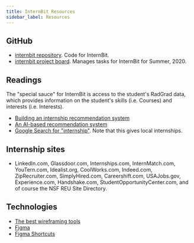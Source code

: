 ```yaml
---
title: InternBit Resources
sidebar_label: Resources
---
```


## GitHub

  * [internbit repository](https://github.com/radgrad/internbit). Code for InternBit.
  * [internbit project board](https://github.com/radgrad/internbit/projects/1). Manages tasks for InternBit for Summer, 2020.

## Readings

The "special sauce" for InternBit is access to the student's RadGrad data, which provides information on the student's skills (i.e. Courses) and interests (i.e. Interests).

  * [Building an internship recommendation system](https://medium.com/@ishannangia/building-an-internship-recommendation-system-i-introduction-8ab428131483)
  * [An AI-based recommendation system](https://techxplore.com/news/2019-03-ai-based-internship-placements.html)
  * [Google Search for "internship"](https://www.google.com/search?q=internship). Note that this gives local internships.

## Internship sites

  * LinkedIn.com, Glassdoor.com, Internships.com, InternMatch.com, YouTern.com, Idealist.org, CoolWorks.com, Indeed.com, ZipRecruiter.com, SimplyHired.com, Careershift.com, USAJobs.gov, Experience.com, Handshake.com, StudentOpportunityCenter.com, and of course the NSF REU Site Directory.

## Technologies
  * [The best wireframing tools](https://www.integromat.com/en/blog/best-wireframing-tools/)
  * [Figma](https://www.figma.com/)
  * [Figma Shortcuts](https://www.figmacrush.com/figma-shortcuts-cheatsheet/)

